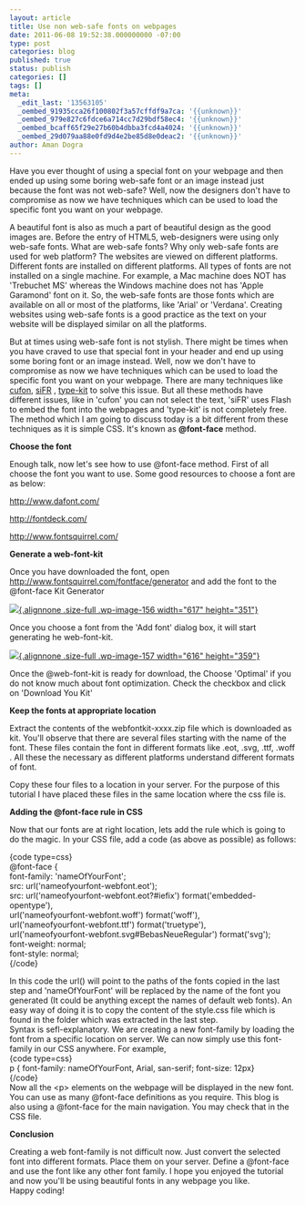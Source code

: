 ```yaml
---
layout: article
title: Use non web-safe fonts on webpages
date: 2011-06-08 19:52:38.000000000 -07:00
type: post
categories: blog
published: true
status: publish
categories: []
tags: []
meta:
  _edit_last: '13563105'
  _oembed_91935cca26f100802f3a57cffdf9a7ca: '{{unknown}}'
  _oembed_979e827c6fdce6a714cc7d29bdf58ec4: '{{unknown}}'
  _oembed_bcaff65f29e27b60b4dbba3fcd4a4024: '{{unknown}}'
  _oembed_29d079aa88e0fd9d4e2be85d8e0deac2: '{{unknown}}'
author: Aman Dogra
---
```


Have you ever thought of using a special font on your webpage and then
ended up using some boring web-safe font or an image instead just
because the font was not web-safe? Well, now the designers don't have to
compromise as now we have techniques which can be used to load the
specific font you want on your webpage.
<!--more-->
A beautiful font is also as much a part of beautiful design as the good
images are. Before the entry of HTML5, web-designers were using only
web-safe fonts. What are web-safe fonts? Why only web-safe fonts are
used for web platform? The websites are viewed on different platforms.
Different fonts are installed on different platforms. All types of fonts
are not installed on a single machine. For example, a Mac machine does
NOT has 'Trebuchet MS' whereas the Windows machine does not has 'Apple
Garamond' font on it. So, the web-safe fonts are those fonts which are
available on all or most of the platforms, like 'Arial' or 'Verdana'.
Creating websites using web-safe fonts is a good practice as the text on
your website will be displayed similar on all the platforms.

But at times using web-safe font is not stylish. There might be times
when you have craved to use that special font in your header and end up
using some boring font or an image instead. Well, now we don't have to
compromise as now we have techniques which can be used to load the
specific font you want on your webpage. There are many techniques like
[cufon](http://cufon.shoqolate.com/generate/ "cufon"),
[siFR](http://www.sifrgenerator.com/ "siFR") ,
[type-kit](http://typekit.com) to solve this issue. But all these
methods have different issues, like in 'cufon' you can not select the
text, 'siFR' uses Flash to embed the font into the webpages and
'type-kit' is not completely free. The method which I am going to
discuss today is a bit different from these techniques as it is simple
CSS. It's known as **@font-face** method.

**Choose the font**

Enough talk, now let's see how to use @font-face method. First of all
choose the font you want to use. Some good resources to choose a font
are as below:

<http://www.dafont.com/>

<http://fontdeck.com/>

<http://www.fontsquirrel.com/>

**Generate a web-font-kit**

Once you have downloaded the font, open
<http://www.fontsquirrel.com/fontface/generator> and add the font to the
@font-face Kit Generator

[![](%7B%7B%20site.baseurl%20%7D%7D/assets/font-gen1.png){.alignnone
.size-full .wp-image-156 width="617"
height="351"}](http://www.survah.com/wp-content/uploads/2011/06/font-gen1.png)

Once you choose a font from the 'Add font' dialog box, it will start
generating he web-font-kit.

[![](%7B%7B%20site.baseurl%20%7D%7D/assets/font-gen2.png){.alignnone
.size-full .wp-image-157 width="616"
height="359"}](http://www.survah.com/wp-content/uploads/2011/06/font-gen2.png)

Once the @web-font-kit is ready for download, the Choose 'Optimal' if
you do not know much about font optimization. Check the checkbox and
click on 'Download You Kit'

**Keep the fonts at appropriate location**

Extract the contents of the webfontkit-xxxx.zip file which is downloaded
as kit. You'll observe that there are several files starting with the
name of the font. These files contain the font in different formats like
.eot, .svg, .ttf, .woff . All these the necessary as different platforms
understand different formats of font.

Copy these four files to a location in your server. For the purpose of
this tutorial I have placed these files in the same location where the
css file is.

**Adding the @font-face rule in CSS**

Now that our fonts are at right location, lets add the rule which is
going to do the magic. In your CSS file, add a code (as above as
possible) as follows:

{code type=css}\
@font-face {\
font-family: 'nameOfYourFont';\
src: url('nameofyourfont-webfont.eot');\
src: url('nameofyourfont-webfont.eot?\#iefix')
format('embedded-opentype'),\
url('nameofyourfont-webfont.woff') format('woff'),\
url('nameofyourfont-webfont.ttf') format('truetype'),\
url('nameofyourfont-webfont.svg\#BebasNeueRegular') format('svg');\
font-weight: normal;\
font-style: normal;\
{/code}

In this code the url() will point to the paths of the fonts copied in
the last step and 'nameOfYourFont' will be replaced by the name of the
font you generated (It could be anything except the names of default web
fonts). An easy way of doing it is to copy the content of the style.css
file which is found in the folder which was extracted in the last step.\
Syntax is sefl-explanatory. We are creating a new font-family by loading
the font from a specific location on server. We can now simply use this
font-family in our CSS anywhere. For example,\
{code type=css}\
p { font-family: nameOfYourFont, Arial, san-serif; font-size: 12px}\
{/code}\
Now all the &lt;p&gt; elements on the webpage will be displayed in the
new font. You can use as many @font-face definitions as you require.
This blog is also using a @font-face for the main navigation. You may
check that in the CSS file.

**Conclusion**

Creating a web font-family is not difficult now. Just convert the
selected font into different formats. Place them on your server. Define
a @font-face and use the font like any other font family. I hope you
enjoyed the tutorial and now you'll be using beautiful fonts in any
webpage you like.\
Happy coding!
